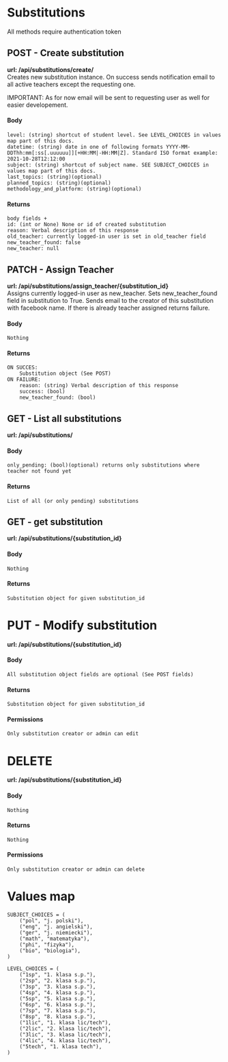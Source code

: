 # **Substitutions**
All methods require authentication token

## POST - Create substitution
**url: /api/substitutions/create/**<br>
Creates new substitution instance. On success sends notification email to all active teachers except the requesting one.

IMPORTANT: As for now email will be sent to requesting user as well for easier developement.

#### Body
    level: (string) shortcut of student level. See LEVEL_CHOICES in values map part of this docs.
    datetime: (string) date in one of following formats YYYY-MM-DDThh:mm[:ss[.uuuuuu]][+HH:MM|-HH:MM|Z]. Standard ISO format example: 2021-10-28T12:12:00
    subject: (string) shortcut of subject name. SEE SUBJECT_CHOICES in values map part of this docs.
    last_topics: (string)(optional)
    planned_topics: (string)(optional)
    methodology_and_platform: (string)(optional)

#### Returns
    body fields + 
    id: (int or None) None or id of created substitution
    reason: Verbal description of this response
    old_teacher: currently logged-in user is set in old_teacher field
    new_teacher_found: false
    new_teacher: null

## PATCH - Assign Teacher
**url: /api/substitutions/assign_teacher/{substitution_id}**<br>
Assigns currently logged-in user as new_teacher.
Sets new_teacher_found field in substitution to True.
Sends email to the creator of this substitution with facebook name.
If there is already teacher assigned returns failure.

#### Body
    Nothing

#### Returns
    ON SUCCES:
        Substitution object (See POST)
    ON FAILURE:
        reason: (string) Verbal description of this response
        success: (bool)
        new_teacher_found: (bool)

## GET - List all substitutions
**url: /api/substitutions/**

#### Body
    only_pending: (bool)(optional) returns only substitutions where teacher not found yet
#### Returns
    List of all (or only pending) substitutions

## GET - get substitution
**url: /api/substitutions/{substitution_id}**
#### Body
    Nothing
#### Returns
    Substitution object for given substitution_id

# PUT - Modify substitution
**url: /api/substitutions/{substitution_id}**
#### Body
    All substitution object fields are optional (See POST fields)
#### Returns
    Substitution object for given substitution_id
#### Permissions
    Only substitution creator or admin can edit

# DELETE
**url: /api/substitutions/{substitution_id}**<br>
#### Body
    Nothing
#### Returns
    Nothing
#### Permissions
    Only substitution creator or admin can delete
# Values map
```
SUBJECT_CHOICES = (
    ("pol", "j. polski"),
    ("eng", "j. angielski"),
    ("ger", "j. niemiecki"),
    ("math", "matematyka"),
    ("phi", "fizyka"),
    ("bio", "biologia"),
)

LEVEL_CHOICES = (
    ("1sp", "1. klasa s.p."),
    ("2sp", "2. klasa s.p."),
    ("3sp", "3. klasa s.p."),
    ("4sp", "4. klasa s.p."),
    ("5sp", "5. klasa s.p."),
    ("6sp", "6. klasa s.p."),
    ("7sp", "7. klasa s.p."),
    ("8sp", "8. klasa s.p."),
    ("1lic", "1. klasa lic/tech"),
    ("2lic", "2. klasa lic/tech"),
    ("3lic", "3. klasa lic/tech"),
    ("4lic", "4. klasa lic/tech"),
    ("5tech", "1. klasa tech"),
)
```